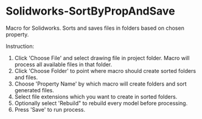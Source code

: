 # Solidworks-SortByPropAndSave
Macro for Solidworks. Sorts and saves files in folders based on chosen property.

Instruction:
1. Click 'Choose File' and select drawing file in project folder. Macro will process all available files in that folder.
2. Click 'Choose Folder' to point where macro should create sorted folders and files.
3. Choose 'Property Name' by which macro will create folders and sort generated files.
4. Select file extensions which you want to create in sorted folders.
5. Optionally select 'Rebuild" to rebuild every model before processing.
6. Press 'Save' to run process.
